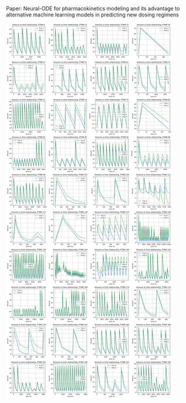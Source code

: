 Paper: Neural-ODE for pharmacokinetics modeling and its advantage to alternative machine learning models in predicting new dosing regimens

![](neuralODE_for_PK.png)
